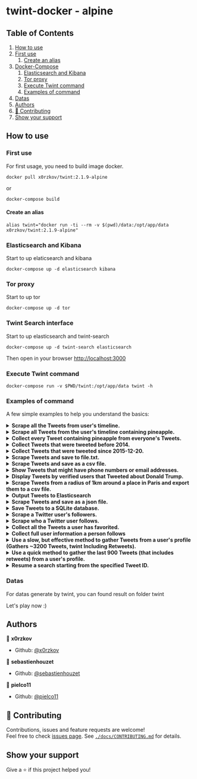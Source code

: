 # twint-docker - alpine

<!-- ToC start -->
## Table of Contents
1. [How to use](#how-to-use)
  1. [First use](#first-use)
     1. [Create an alias](#create-an-alias)
1. [Docker-Compose](#docker-compose)
     1. [Elasticsearch and Kibana](#elasticsearch-and-kibana)
     1. [Tor proxy](#tor-proxy)
     1. [Execute Twint command](#execute-twint-command)
     1. [Examples of command](#examples-of-command)
  1. [Datas](#datas)
1. [Authors](#authors)
1. [🤝 Contributing](#-contributing)
1. [Show your support](#show-your-support)
<!-- ToC end -->

## How to use

### First use

For first usage, you need to build image docker.

```shell
docker pull x0rzkov/twint:2.1.9-alpine
```

or 

```shell
docker-compose build
```

#### Create an alias
```shell
alias twint="docker run -ti --rm -v $(pwd)/data:/opt/app/data x0rzkov/twint:2.1.9-alpine"
```               

### Elasticsearch and Kibana

Start to up elaticsearch and kibana

```shell
docker-compose up -d elasticsearch kibana
```

### Tor proxy

Start to up tor

```shell
docker-compose up -d tor
```

### Twint Search interface

Start to up elasticsearch and twint-search

```shell
docker-compose up -d twint-search elasticsearch
```

Then open in your browser [http://localhost:3000](http://localhost:3000)

### Execute Twint command

```shell
docker-compose run -v $PWD/twint:/opt/app/data twint -h
```

### Examples of command

A few simple examples to help you understand the basics:

<details>
	<summary><b>Scrape all the Tweets from user's timeline.</b></summary>
	<code style="padding:5px;">docker-compose run -v $PWD/twint:/opt/app/data twint -u username</code>
</details>
<details>
	<summary><b>Scrape all Tweets from the user's timeline containing pineapple.</b></summary>
	<code style="padding:5px;">docker-compose run -v $PWD/twint:/opt/app/data twint -u username -s pineapple</code>
</details>
<details>
	<summary><b>Collect every Tweet containing pineapple from everyone's Tweets.</b></summary>
	<code style="padding:5px;">docker-compose run -v $PWD/twint:/opt/app/data twint -s pineapple</code>
</details>
<details>
	<summary><b>Collect Tweets that were tweeted before 2014.</b></summary>
	<code style="padding:5px;">docker-compose run -v $PWD/twint:/opt/app/data twint -u username --year 2019</code>
</details>
<details>
	<summary><b>Collect Tweets that were tweeted since 2015-12-20.</b></summary>
	<code style="padding:5px;">docker-compose run -v $PWD/twint:/opt/app/data twint -u username --since 2015-12-20</code>
</details>
<details>
	<summary><b>Scrape Tweets and save to file.txt.</b></summary>
	<code style="padding:5px;">docker-compose run -v $PWD/twint:/opt/app/data twint -u username -o file.txt</code>
</details>
<details>
	<summary><b>Scrape Tweets and save as a csv file.</b></summary>
	<code style="padding:5px;">docker-compose run -v $PWD/twint:/opt/app/data twint -u username -o file.csv --csv</code>
</details>
<details>
	<summary><b>Show Tweets that might have phone numbers or email addresses.</b></summary>
	<code style="padding:5px;">docker-compose run -v $PWD/twint:/opt/app/data twint -u username --email --phone</code>
</details>
<details>
	<summary><b>Display Tweets by verified users that Tweeted about Donald Trump.</b></summary>
	<code style="padding:5px;">docker-compose run -v $PWD/twint:/opt/app/data twint -s "Donald Trump" --verified</code>
</details>
<details>
	<summary><b>Scrape Tweets from a radius of 1km around a place in Paris and export them to a csv file.</b></summary>
	<code style="padding:5px;">docker-compose run -v $PWD/twint:/opt/app/data twint -g="48.880048,2.385939,1km" -o file.csv --csv</code>
</details>
<details>
	<summary><b>Output Tweets to Elasticsearch</b></summary>
	<code style="padding:5px;">docker-compose run -v $PWD/twint:/opt/app/data twint -u username -es localhost:9200</code>
</details>
<details>
	<summary><b>Scrape Tweets and save as a json file.</b></summary>
	<code style="padding:5px;">docker-compose run -v $PWD/twint:/opt/app/data twint -u username -o file.json --json</code>
</details>
<details>
	<summary><b>Save Tweets to a SQLite database.</b></summary>
	<code style="padding:5px;">docker-compose run -v $PWD/twint:/opt/app/data twint -u username --database tweets.db</code>
</details>
<details>
	<summary><b>Scrape a Twitter user's followers.</b></summary>
	<code style="padding:5px;">docker-compose run -v $PWD/twint:/opt/app/data twint -u username --followers</code>
</details>
<details>
	<summary><b>Scrape who a Twitter user follows.</b></summary>
	<code style="padding:5px;">docker-compose run -v $PWD/twint:/opt/app/data twint -u username --following</code>
</details>
<details>
	<summary><b>Collect all the Tweets a user has favorited.</b></summary>
	<code style="padding:5px;">docker-compose run -v $PWD/twint:/opt/app/data twint -u username --favorites</code>
</details>
<details>
	<summary><b>Collect full user information a person follows</b></summary>
	<code style="padding:5px;">docker-compose run -v $PWD/twint:/opt/app/data twint -u username --following --user-full</code>
</details>
<details>
	<summary><b>Use a slow, but effective method to gather Tweets from a user's profile (Gathers ~3200 Tweets, twint Including Retweets).</b></summary>
	<code style="padding:5px;">docker-compose run -v $PWD/twint:/opt/app/data twint -u username --profile-full</code>
</details>
<details>
	<summary><b>Use a quick method to gather the last 900 Tweets (that includes retweets) from a user's profile.</b></summary>
	<code style="padding:5px;">docker-compose run -v $PWD/twint:/opt/app/data twint -u username --retweets</code>
</details>
<details>
	<summary><b>Resume a search starting from the specified Tweet ID.</b></summary>
	<code style="padding:5px;">docker-compose run -v $PWD/twint:/opt/app/data twint -u username --resume 10940389583058</code>
</details>

### Datas

For datas generate by twint, you can found result on folder twint

Let's play now :)

## Authors

👤 **x0rzkov**
* Github: [@x0rzkov](https://github.com/x0rzkov)

👤 **sebastienhouzet**
* Github: [@sebastienhouzet](https://github.com/sebastienhouzet)

👤 **pielco11**
* Github: [@pielco11](https://github.com/pielco11)

## 🤝 Contributing

Contributions, issues and feature requests are welcome!<br />Feel free to check [issues page](https://github.com/x0rzkov/twint-docker/issues).
See [`./docs/CONTRIBUTING.md`](https://github.com/x0rzkov/twint-dockers/blob/master/docs/CONTRIBUTING.md) for details.

## Show your support

Give a ⭐️ if this project helped you!